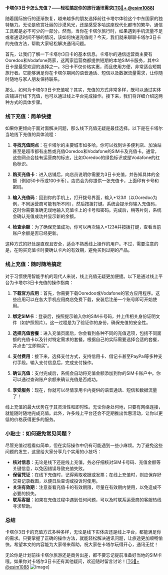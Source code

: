 **卡塔尔3日卡怎么充值？——轻松搞定你的旅行通讯需求[[TG💪+ @esim1088](https://t.me/s/esim1088)]**

随着国际旅行的逐渐恢复，越来越多的朋友选择前往卡塔尔体验这个中东国家的独特魅力。无论是欣赏壮丽的沙漠风光，还是感受多哈这座现代化都市的繁华，通信工具都是必不可少的一部分。然而，当你在卡塔尔旅行时，如果遇到手机流量不足或者通话时间不够的情况，该如何快速充值呢？今天，我们就来聊聊卡塔尔3日卡的充值方法，帮助大家轻松解决通讯问题。

首先，让我们了解一下卡塔尔3日卡的基本信息。卡塔尔的通信运营商主要有Ooredoo和Vodafone两家，这两家运营商都提供短期的本地SIM卡服务，其中3日卡是最受欢迎的选择之一。3日卡不仅价格实惠，而且使用方便，非常适合短期旅行者。它能够满足你在卡塔尔期间的语音通话、短信以及数据流量需求，让你随时随地与家人朋友保持联系。

那么，如何为卡塔尔3日卡充值呢？其实，充值的方式非常多样，既可以通过实体店铺进行线下充值，也可以通过线上平台完成操作。接下来，我们将详细介绍这两种方式的具体步骤。

### 线下充值：简单快捷

如果你更倾向于面对面解决问题，那么线下充值无疑是最佳选择。以下是在卡塔尔当地线下充值的具体流程：

1. **寻找充值网点**：在卡塔尔的主要城市如多哈，你可以找到许多便利店、加油站甚至是超市都有出售或充值Ooredoo和Vodafone的SIM卡及充值卡。通常，这些网点会挂有运营商的标志，比如Ooredoo的绿色标识或是Vodafone的红色标识。

2. **购买充值卡**：进入店铺后，向店员说明你需要为3日卡充值，并告知具体的金额（例如50卡币或100卡币）。店员会为你提供一张充值卡，上面印有卡号和密码。

3. **输入充值码**：回到你的手机上，打开拨号界面，输入*123#（以Ooredoo为例，不同运营商可能有所不同），然后按拨打键。系统会提示你输入充值码，这时你需要准确无误地输入充值卡上的卡号和密码。完成后，稍等片刻，系统会确认充值成功并显示新的余额。

4. **检查余额**：为了确保充值成功，你可以再次输入*123#并按拨打键，查看当前账户余额是否已经更新。

这种方式的好处是直观且安全，适合不熟悉线上操作的用户。不过，需要注意的是，在购买充值卡时要确认卡片的有效期，避免买到过期的产品。

### 线上充值：随时随地搞定

对于习惯使用智能手机的现代人来说，线上充值无疑更加便捷。以下是通过线上平台为卡塔尔3日卡充值的操作指南：

1. **下载官方应用**：首先，你需要下载Ooredoo或Vodafone的官方应用程序。这些应用可以在各大手机应用商店免费下载，安装后注册一个账号即可开始使用。

2. **绑定SIM卡**：登录后，按照提示输入你的SIM卡号码，并上传相关身份证明文件（如护照照片）。这一过程是为了验证你的身份，确保充值的安全性。

3. **选择充值套餐**：进入充值页面后，你会看到各种不同的充值选项，包括不同面额的充值卡以及针对特定需求的套餐。根据自己的实际需要选择合适的套餐，并点击“立即购买”。

4. **支付费用**：接下来，选择支付方式，支持信用卡、借记卡甚至PayPal等多种支付手段。输入支付信息后，完成支付操作。

5. **确认充值**：支付完成后，系统会自动将充值金额添加到你的SIM卡账户中。你可以通过查询账户余额来确认充值是否成功。

6. **享受服务**：现在，你就可以尽情享用卡内提供的语音通话、短信和数据流量了！

线上充值的最大优势在于其灵活性和即时性。无论你身处何地，只要有网络连接，就能随时随地完成充值。此外，许多线上平台还会不定期推出优惠活动，让你以更低的价格获得更多的服务。

### 小贴士：如何避免常见问题？

尽管充值过程看似简单，但在实际操作中仍有可能遇到一些小麻烦。为了避免这些问题的发生，这里给大家分享几个实用的小技巧：

- **核对信息**：无论是线下还是线上充值，务必仔细核对SIM卡号码、充值金额等关键信息，以免因错误导致充值失败。
- **保留凭证**：在线下充值时，记得索取收据或发票；在线上充值时，则应保存好交易记录截图，以便日后查询或投诉时使用。
- **关注有效期**：注意查看充值卡的有效期限，尽量在有效期内使用，以免造成不必要的损失。
- **联系客服**：如果在充值过程中遇到任何问题，可以及时联系运营商的客服热线寻求帮助。

### 总结

卡塔尔3日卡的充值方式多种多样，无论是线下实体店还是线上平台，都能满足你的需求。只要掌握了正确的操作方法，就能轻松解决通讯问题，让旅途更加顺畅愉快。希望本文的内容能为大家带来帮助，祝大家在卡塔尔玩得开心，通讯无忧！

无论你是计划前往卡塔尔旅游还是商务出差，都不要忘记提前准备好当地的SIM卡哦。如果你对卡塔尔3日卡还有其他疑问，欢迎随时留言讨论！[[TG💪+ @esim1088](https://t.me/s/esim1088) ![Image](https://i.postimg.cc/4NQfJmqS/Snipaste-2025-05-13-00-14-12.png)]